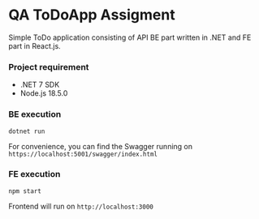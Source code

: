 # QA ToDoApp Assigment

Simple ToDo application consisting of API BE part written in .NET and FE part in React.js.  

### Project requirement
* .NET 7 SDK
* Node.js 18.5.0

### BE execution
`dotnet run`  

For convenience, you can find the Swagger running on `https://localhost:5001/swagger/index.html`

### FE execution
`npm start`

Frontend will run on `http://localhost:3000`
